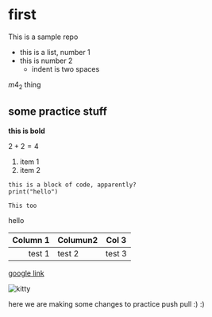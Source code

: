 # first
This is a sample repo 

- this is a list, number 1
- this is number 2
  - indent is two spaces

$m4_2$
thing
## some practice stuff

**this is bold**


$2 + 2 = 4$



1. item 1
2. item 2



~~~
this is a block of code, apparently?
print("hello")
~~~

```
This too
```


hello

<!-- this is a comment -- it has to be exactly like this -->
<!-- the colons below justify each column -->

|Column 1 | Columun2 | Col 3|
| ---: | :--- |:---: |
|test 1 | test 2 | test 3 | 


[google link](https://google.com)


![kitty](https://upload.wikimedia.org/wikipedia/commons/4/4d/Cat_March_2010-1.jpg)



here we are making some changes to practice push  pull :) :) 
